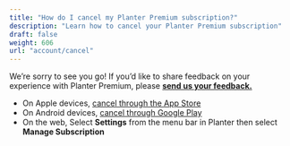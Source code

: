 ```yaml
---
title: "How do I cancel my Planter Premium subscription?"
description: "Learn how to cancel your Planter Premium subscription"
draft: false
weight: 606
url: "account/cancel"
---
```


We’re sorry to see you go! If you’d like to share feedback on your experience with Planter Premium, please [**send us your feedback.**](../../connect/contact-us/#send-feedback-contact-support)

- On Apple devices, [cancel through the App Store](https://support.apple.com/en-us/HT202039)
- On Android devices, [cancel through Google Play](https://support.google.com/googleplay/answer/7018481?co=GENIE.Platform%3DAndroid&oco=1)
- On the web, Select **Settings** from the menu bar in Planter then select **Manage Subscription**
